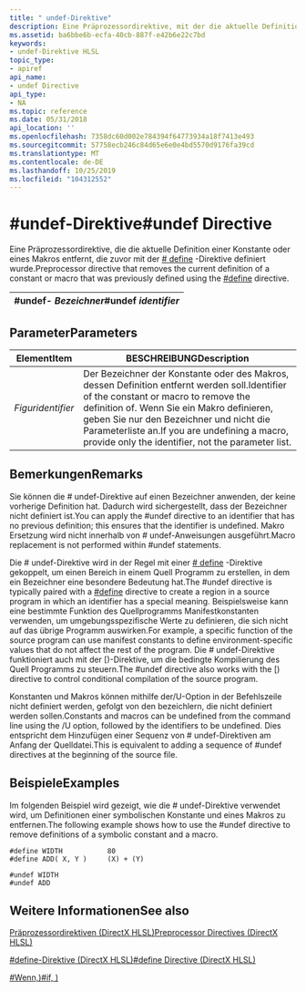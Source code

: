 ```yaml
---
title: " undef-Direktive"
description: Eine Präprozessordirektive, mit der die aktuelle Definition einer Konstante oder eines Makros entfernt wird, die zuvor mit der \ define-Direktive definiert wurde.
ms.assetid: ba6bbe6b-ecfa-40cb-887f-e42b6e22c7bd
keywords:
- undef-Direktive HLSL
topic_type:
- apiref
api_name:
- undef Directive
api_type:
- NA
ms.topic: reference
ms.date: 05/31/2018
api_location: ''
ms.openlocfilehash: 7358dc60d002e784394f64773934a18f7413e493
ms.sourcegitcommit: 57758ecb246c84d65e6e0e4bd5570d9176fa39cd
ms.translationtype: MT
ms.contentlocale: de-DE
ms.lasthandoff: 10/25/2019
ms.locfileid: "104312552"
---
```

# <a name="undef-directive"></a><span data-ttu-id="e50be-104">\#undef-Direktive</span><span class="sxs-lookup"><span data-stu-id="e50be-104">\#undef Directive</span></span>

<span data-ttu-id="e50be-105">Eine Präprozessordirektive, die die aktuelle Definition einer Konstante oder eines Makros entfernt, die zuvor mit der [ \# define](dx-graphics-hlsl-appendix-pre-define.md) -Direktive definiert wurde.</span><span class="sxs-lookup"><span data-stu-id="e50be-105">Preprocessor directive that removes the current definition of a constant or macro that was previously defined using the [\#define](dx-graphics-hlsl-appendix-pre-define.md) directive.</span></span>



| <span data-ttu-id="e50be-106">\#undef- *Bezeichner*</span><span class="sxs-lookup"><span data-stu-id="e50be-106">\#undef *identifier*</span></span> |
|----------------------|



 

## <a name="parameters"></a><span data-ttu-id="e50be-107">Parameter</span><span class="sxs-lookup"><span data-stu-id="e50be-107">Parameters</span></span>



| <span data-ttu-id="e50be-108">Element</span><span class="sxs-lookup"><span data-stu-id="e50be-108">Item</span></span>                                                                              | <span data-ttu-id="e50be-109">BESCHREIBUNG</span><span class="sxs-lookup"><span data-stu-id="e50be-109">Description</span></span>                                                                                                                                                      |
|-----------------------------------------------------------------------------------|------------------------------------------------------------------------------------------------------------------------------------------------------------------|
| <span data-ttu-id="e50be-110"><span id="identifier"></span><span id="IDENTIFIER"></span>*Figur*</span><span class="sxs-lookup"><span data-stu-id="e50be-110"><span id="identifier"></span><span id="IDENTIFIER"></span>*identifier*</span></span><br/> | <span data-ttu-id="e50be-111">Der Bezeichner der Konstante oder des Makros, dessen Definition entfernt werden soll.</span><span class="sxs-lookup"><span data-stu-id="e50be-111">Identifier of the constant or macro to remove the definition of.</span></span> <span data-ttu-id="e50be-112">Wenn Sie ein Makro definieren, geben Sie nur den Bezeichner und nicht die Parameterliste an.</span><span class="sxs-lookup"><span data-stu-id="e50be-112">If you are undefining a macro, provide only the identifier, not the parameter list.</span></span> <br/> |



 

## <a name="remarks"></a><span data-ttu-id="e50be-113">Bemerkungen</span><span class="sxs-lookup"><span data-stu-id="e50be-113">Remarks</span></span>

<span data-ttu-id="e50be-114">Sie können die \# undef-Direktive auf einen Bezeichner anwenden, der keine vorherige Definition hat. Dadurch wird sichergestellt, dass der Bezeichner nicht definiert ist.</span><span class="sxs-lookup"><span data-stu-id="e50be-114">You can apply the \#undef directive to an identifier that has no previous definition; this ensures that the identifier is undefined.</span></span> <span data-ttu-id="e50be-115">Makro Ersetzung wird nicht innerhalb von \# undef-Anweisungen ausgeführt.</span><span class="sxs-lookup"><span data-stu-id="e50be-115">Macro replacement is not performed within \#undef statements.</span></span>

<span data-ttu-id="e50be-116">Die \# undef-Direktive wird in der Regel mit einer [ \# define](dx-graphics-hlsl-appendix-pre-define.md) -Direktive gekoppelt, um einen Bereich in einem Quell Programm zu erstellen, in dem ein Bezeichner eine besondere Bedeutung hat.</span><span class="sxs-lookup"><span data-stu-id="e50be-116">The \#undef directive is typically paired with a [\#define](dx-graphics-hlsl-appendix-pre-define.md) directive to create a region in a source program in which an identifier has a special meaning.</span></span> <span data-ttu-id="e50be-117">Beispielsweise kann eine bestimmte Funktion des Quellprogramms Manifestkonstanten verwenden, um umgebungsspezifische Werte zu definieren, die sich nicht auf das übrige Programm auswirken.</span><span class="sxs-lookup"><span data-stu-id="e50be-117">For example, a specific function of the source program can use manifest constants to define environment-specific values that do not affect the rest of the program.</span></span> <span data-ttu-id="e50be-118">Die \# undef-Direktive funktioniert auch mit der [)-Direktive, um die bedingte Kompilierung des Quell Programms zu steuern.</span><span class="sxs-lookup"><span data-stu-id="e50be-118">The \#undef directive also works with the [) directive to control conditional compilation of the source program.</span></span>

<span data-ttu-id="e50be-119">Konstanten und Makros können mithilfe der/U-Option in der Befehlszeile nicht definiert werden, gefolgt von den bezeichlern, die nicht definiert werden sollen.</span><span class="sxs-lookup"><span data-stu-id="e50be-119">Constants and macros can be undefined from the command line using the /U option, followed by the identifiers to be undefined.</span></span> <span data-ttu-id="e50be-120">Dies entspricht dem Hinzufügen einer Sequenz von \# undef-Direktiven am Anfang der Quelldatei.</span><span class="sxs-lookup"><span data-stu-id="e50be-120">This is equivalent to adding a sequence of \#undef directives at the beginning of the source file.</span></span>

## <a name="examples"></a><span data-ttu-id="e50be-121">Beispiele</span><span class="sxs-lookup"><span data-stu-id="e50be-121">Examples</span></span>

<span data-ttu-id="e50be-122">Im folgenden Beispiel wird gezeigt, wie die \# undef-Direktive verwendet wird, um Definitionen einer symbolischen Konstante und eines Makros zu entfernen.</span><span class="sxs-lookup"><span data-stu-id="e50be-122">The following example shows how to use the \#undef directive to remove definitions of a symbolic constant and a macro.</span></span>


```
#define WIDTH           80
#define ADD( X, Y )     (X) + (Y)

#undef WIDTH
#undef ADD
```



## <a name="see-also"></a><span data-ttu-id="e50be-123">Weitere Informationen</span><span class="sxs-lookup"><span data-stu-id="e50be-123">See also</span></span>

<dl> <dt>

[<span data-ttu-id="e50be-124">Präprozessordirektiven (DirectX HLSL)</span><span class="sxs-lookup"><span data-stu-id="e50be-124">Preprocessor Directives (DirectX HLSL)</span></span>](dx-graphics-hlsl-appendix-preprocessor.md)
</dt> <dt>

[<span data-ttu-id="e50be-125">\#define-Direktive (DirectX HLSL)</span><span class="sxs-lookup"><span data-stu-id="e50be-125">\#define Directive (DirectX HLSL)</span></span>](dx-graphics-hlsl-appendix-pre-define.md)
</dt> <dt>

[<span data-ttu-id="e50be-126">\#Wenn,)</span><span class="sxs-lookup"><span data-stu-id="e50be-126">\#if, )</span></span>](dx-graphics-hlsl-appendix-pre-if.md)
</dt> </dl>

 

 





